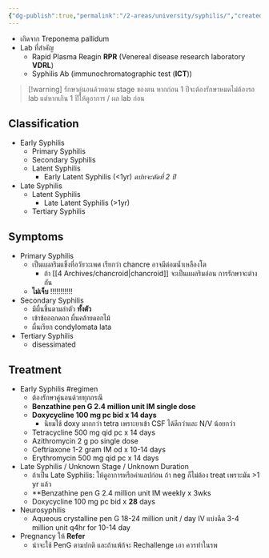 ```yaml
---
{"dg-publish":true,"permalink":"/2-areas/university/syphilis/","created":"2023-02-12T22:00:50.879+07:00","updated":"2025-10-06T19:47:22.149+07:00"}
---
```


- เกิดจาก Treponema pallidum
- Lab ที่สำคัญ
	- Rapid Plasma Reagin **RPR** (Venereal disease research laboratory **VDRL**)
	- Syphilis Ab (immunochromatographic test (**ICT**))
> [!warning] รักษาคู่นอนด้วยตาม stage ของตน หากก่อน 1 ปีจะต้องรักษาหมดไม่ต้องรอ lab แต่หากเกิน 1 ปีให้ดูอาการ / ผล lab ก่อน


## Classification
- Early Syphilis
	- Primary Syphilis
	- Secondary Syphilis
	- Latent Syphilis
		- Early Latent Syphilis (<1yr) *ตปทจะตัดที่ 2 ปี*
- Late Syphilis
	- Latent Syphilis
		- Late Latent Syphilis (>1yr)
	- Tertiary Syphilis

## Symptoms
- Primary Syphilis
	- เป็นแผลริมแข็งที่อวัยวะเพศ เรียกว่า chancre อาจมีต่อมน้ำเหลืองโต
		- ถ้า [[4 Archives/chancroid\|chancroid]] จะเป็นแผลริมอ่อน การรักษาจะต่างกัน
	- **ไม่เจ็บ** !!!!!!!!!!!
- Secondary Syphilis
	- มีผื่นขึ้นตามลำตัว **ทั้งตัว**
	- เข้าข้อออกดอก ผื่นคล้ายดอกไม้
	- ผื่นเรียก condylomata lata
- Tertiary Syphilis
	- disessimated

## Treatment 
- Early Syphilis #regimen
	- ต้องรักษาคู่นอนด้วยทุกกรณี
	- **Benzathine pen G 2.4 million unit IM single dose**
	- **Doxycycline 100 mg pc bid x 14 days**
		- นิยมใช้ doxy มากกว่า tetra เพราะยาเข้า CSF ได้ดีกว่าและ N/V น้อยกว่า
	- Tetracycline 500 mg qid pc x 14 days
	- Azithromycin 2 g po single dose
	- Ceftriaxone 1-2 gram IM od x 10-14 days
	- Erythromycin 500 mg qid pc x 14 days
- Late Syphilis / Unknown Stage / Unknown Duration
	- ถ้าเป็น Late Syphilis: ให้ดูอาการหรือค่าแลปก่อน ถ้า neg ก็ไม่ต้อง treat เพราะมัน >1 yr แล้ว
	- **Benzathine pen G 2.4 million unit IM weekly x 3wks 
	- Doxycycline 100 mg pc bid x **28** days
- Neurosyphilis
	- Aqueous crystalline pen G 18-24 million unit / day IV แบ่งฉีด 3-4 million unit q4hr for 10-14 day 
- Pregnancy ให้ **Refer**
	- น่าจะใช้ PenG ตามปกติ และถ้าแพ้ก้จะ Rechallenge เอา ควรทำในรพ

